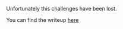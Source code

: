 Unfortunately this challenges have been lost.

You can find the writeup [here](https://github.com/ka0labs/ctf-writeups/tree/master/2016/nn6ed)
